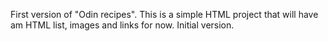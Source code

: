 First version of "Odin recipes". 
This is a simple HTML project that will have am HTML list, images and links for now. Initial version.